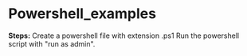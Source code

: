 # Powershell_examples

**Steps:**
Create a powershell file with extension .ps1
Run the powershell script with "run as admin".
